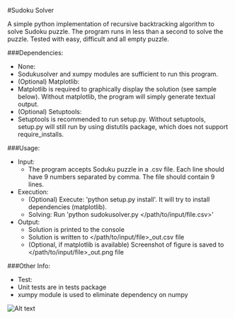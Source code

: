 #Sudoku Solver

A simple python implementation of recursive backtracking algorithm to solve Sudoku puzzle. 
The program runs in less than a second to solve the puzzle. Tested with easy, difficult and all empty puzzle.

###Dependencies:
- None: 
 - Sodukusolver and xumpy modules are sufficient to run this program.
- (Optional) Matplotlib: 
 - Matplotlib is required to graphically display the solution (see sample below). Without matplotlib, the program will simply generate textual output.
- (Optional) Setuptools:
 - Setuptools is recommended to run setup.py. Without setuptools, setup.py will still run by using distutils package, which does not support require_installs.
 
###Usage:
- Input: 
  - The program accepts Soduku puzzle in a .csv file. Each line should have 9 numbers separated by comma. The file should contain 9 lines.
- Execution:
  - (Optional) Execute: 'python setup.py install'. It will try to install dependencies (matplotlib).
  - Solving: Run 'python sudokusolver.py </path/to/input/file.csv>'
- Output: 
  - Solution is printed to the console
  - Solution is written to </path/to/input/file>_out.csv file
  - (Optional, if matplotlib is available) Screenshot of figure is saved to </path/to/input/file>_out.png file

###Other Info:
- Test: 
 - Unit tests are in tests package
- xumpy module is used to eliminate dependency on numpy
 
![Alt text](https://github.com/ipower2/Sudoku-Solver/blob/master/data/input_out.png "Sample solution")
